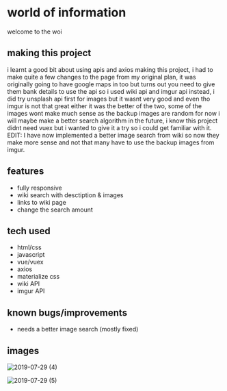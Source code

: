 # world of information
welcome to the woi

## making this project

i learnt a good bit about using apis and axios making this project, i had to make quite a few changes to the page from my original plan, it was originally going to have google maps in too but turns out you need to give them bank details to use the api so i used wiki api and imgur api instead, i did try unsplash api first for images but it wasnt very good and even tho imgur is not that great either it was the better of the two, some of the images wont make much sense as the backup images are random for now i will maybe make a better search algorithm in the future, i know this project didnt need vuex but i wanted to give it a try so i could get familiar with it.
EDIT: I have now implemented a better image search from wiki so now they make more sense and not that many have to use the backup images from imgur.

## features

 - fully responsive
 - wiki search with desctiption & images
 - links to wiki page
 - change the search amount


## tech used

 - html/css
 - javascript
 - vue/vuex
 - axios
 - materialize css
 - wiki API
 - imgur API
 
 
 ## known bugs/improvements
 
 - needs a better image search (mostly fixed)
 
 ## images 
 
![2019-07-29 (4)](https://user-images.githubusercontent.com/42116608/62015576-b6bb6c80-b1a4-11e9-94ab-43e359616300.png)


![2019-07-29 (5)](https://user-images.githubusercontent.com/42116608/62015577-b6bb6c80-b1a4-11e9-88f8-fc14ab7fa284.png)

 

